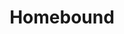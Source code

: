 ---
layout: song
redirect_from: /Home/Song/11
id: 11
title: Homebound
artist: Kraedt
genre: Drum & Bass
image: Homebound.jpg
buy-able: true
downloadable: false
yt-id: 7CP9ZOHlF3Q
itunes: https://itunes.apple.com/us/album/homebound-single/id928536735
beatport: https://www.beatport.com/release/homebound/1397841
gplay: https://play.google.com/store/music/album/Kraedt_Homebound?id=Bmw4m7lzje5yzh7ciptrcxepzie
amazon: https://www.amazon.com/Homebound-Original-Mix/dp/B00OD512SM/ref=sr_1_22?s=dmusic&ie=UTF8&qid=1491041296&sr=1-22&keywords=Kraedt
license: 4
---